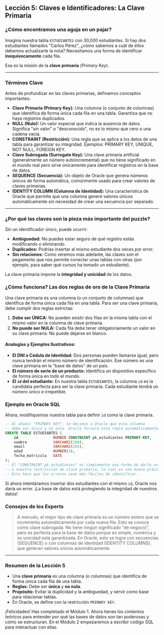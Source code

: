 ## Lección 5: Claves e Identificadores: La Clave Primaria

### ¿Cómo encontramos una aguja en un pajar?

Imagina nuestra tabla `ESTUDIANTES` con 30,000 estudiantes. Si hay dos estudiantes llamados "Carlos Pérez", ¿cómo sabemos a cuál de ellos debemos actualizarle la nota? Necesitamos una forma de identificar **inequívocamente** cada fila.

Esa es la misión de la **clave primaria** (*Primary Key*).

---

### Términos Clave

Antes de profundizar en las claves primarias, definamos conceptos importantes:

- **Clave Primaria (Primary Key):** Una columna (o conjunto de columnas) que identifica de forma única cada fila en una tabla. Garantiza que no haya registros duplicados.
- **NULL (Nulo):** Un valor especial que indica la ausencia de datos. Significa "sin valor" o "desconocido", no es lo mismo que cero o una cadena vacía.
- **CONSTRAINT (Restricción):** Una regla que se aplica a los datos de una tabla para garantizar su integridad. Ejemplos: PRIMARY KEY, UNIQUE, NOT NULL, FOREIGN KEY.
- **Clave Subrogada (Surrogate Key):** Una clave primaria artificial (generalmente un número autoincremental) que no tiene significado en el mundo real pero sirve únicamente para identificar registros en la base de datos.
- **SEQUENCE (Secuencia):** Un objeto de Oracle que genera números únicos de forma automática, comúnmente usado para crear valores de claves primarias.
- **IDENTITY COLUMN (Columna de Identidad):** Una característica de Oracle que permite que una columna genere valores únicos automáticamente sin necesidad de crear una secuencia por separado.

---

### ¿Por qué las claves son la pieza más importante del puzzle?

Sin un identificador único, puede ocurrir:
- **Ambiguedad:** No puedes estar seguro de qué registro estás modificando o eliminando.
- **Duplicados:** Podrías insertar al mismo estudiante dos veces por error.
- **Sin relaciones:** Como veremos más adelante, las claves son el pegamento que nos permite conectar unas tablas con otras (por ejemplo, para saber qué cursos ha tomado un estudiante).

La clave primaria impone la **integridad y unicidad** de los datos.

### ¿Cómo funciona? Las dos reglas de oro de la Clave Primaria

Una clave primaria es una columna (o un conjunto de columnas) que identifica de forma única cada fila en una tabla. Para ser una clave primaria, debe cumplir dos reglas estrictas:

1.  **Debe ser ÚNICA:** No pueden existir dos filas en la misma tabla con el mismo valor en la columna de clave primaria.
2.  **No puede ser NULA:** Cada fila debe tener obligatoriamente un valor en su clave primaria. No puede dejarse en blanco.

#### Analogías y Ejemplos Ilustrativos:

- **El DNI o Cédula de Identidad:** Dos personas pueden llamarse igual, pero nunca tendrán el mismo número de identificación. Ese número es una clave primaria en la "base de datos" de un país.
- **El número de serie de un producto:** Identifica un dispositivo específico de forma única en todo el mundo.
- **El `id` del estudiante:** En nuestra tabla `ESTUDIANTES`, la columna `id` es la candidata perfecta para ser la clave primaria. Cada estudiante tendrá un número único e irrepetible.

### Ejemplo en Oracle SQL

Ahora, modifiquemos nuestra tabla para definir `id` como la clave primaria.

```sql
-- Al añadir "PRIMARY KEY", le decimos a Oracle que esta columna
-- debe ser única y no nula. Oracle forzará esta regla automáticamente.
CREATE TABLE ESTUDIANTES (
    id                NUMBER CONSTRAINT pk_estudiantes PRIMARY KEY,
    nombre            VARCHAR2(100),
    email             VARCHAR2(255),
    edad              NUMBER(3),
    fecha_matricula   DATE
);
-- El "CONSTRAINT pk_estudiantes" es simplemente una forma de darle un nombre
-- a nuestra restricción de clave primaria, lo cual es una buena práctica.
-- Esto hace que los errores sean más fáciles de identificar.
```

Si ahora intentáramos insertar dos estudiantes con el mismo `id`, Oracle nos daría un error. ¡La base de datos está protegiendo la integridad de nuestros datos!

### Consejos de los Experts

> A menudo, el mejor tipo de clave primaria es un número entero que se incrementa automáticamente por cada nueva fila. Esto se conoce como clave subrogada. No tiene ningún significado "de negocio", pero es perfecta para la base de datos porque es simple, numérica y su unicidad está garantizada. En Oracle, esto se logra con secuencias (SEQUENCE) o con columnas de identidad (IDENTITY COLUMNS), que generan valores únicos automáticamente.

---

### Resumen de la Lección 5

- Una **clave primaria** es una columna (o columnas) que identifica de forma única cada fila de una tabla.
- **Reglas:** Debe ser **única** y **no nula**.
- **Propósito:** Evitar la duplicidad y la ambiguedad, y servir como base para relacionar tablas.
- En Oracle, se define con la restricción `PRIMARY KEY`.

¡Felicidades! Has completado el Módulo 1. Ahora tienes los cimientos teóricos para entender por qué las bases de datos son tan poderosas y cómo se estructuran. En el Módulo 2 empezaremos a escribir código SQL para interactuar con ellas.